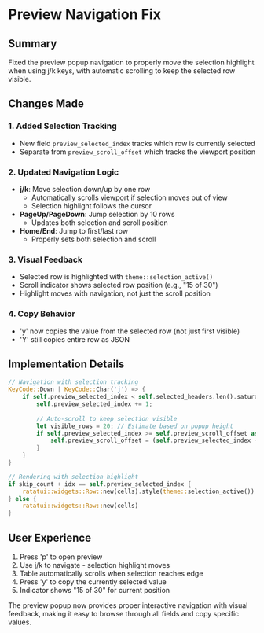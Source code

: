 # Preview Navigation Fix

## Summary
Fixed the preview popup navigation to properly move the selection highlight when using j/k keys, with automatic scrolling to keep the selected row visible.

## Changes Made

### 1. Added Selection Tracking
- New field `preview_selected_index` tracks which row is currently selected
- Separate from `preview_scroll_offset` which tracks the viewport position

### 2. Updated Navigation Logic
- **j/k**: Move selection down/up by one row
  - Automatically scrolls viewport if selection moves out of view
  - Selection highlight follows the cursor
- **PageUp/PageDown**: Jump selection by 10 rows
  - Updates both selection and scroll position
- **Home/End**: Jump to first/last row
  - Properly sets both selection and scroll

### 3. Visual Feedback
- Selected row is highlighted with `theme::selection_active()`
- Scroll indicator shows selected row position (e.g., "15 of 30")
- Highlight moves with navigation, not just the scroll position

### 4. Copy Behavior
- 'y' now copies the value from the selected row (not just first visible)
- 'Y' still copies entire row as JSON

## Implementation Details

```rust
// Navigation with selection tracking
KeyCode::Down | KeyCode::Char('j') => {
    if self.preview_selected_index < self.selected_headers.len().saturating_sub(1) {
        self.preview_selected_index += 1;
        
        // Auto-scroll to keep selection visible
        let visible_rows = 20; // Estimate based on popup height
        if self.preview_selected_index >= self.preview_scroll_offset as usize + visible_rows {
            self.preview_scroll_offset = (self.preview_selected_index + 1).saturating_sub(visible_rows) as u16;
        }
    }
}

// Rendering with selection highlight
if skip_count + idx == self.preview_selected_index {
    ratatui::widgets::Row::new(cells).style(theme::selection_active())
} else {
    ratatui::widgets::Row::new(cells)
}
```

## User Experience
1. Press 'p' to open preview
2. Use j/k to navigate - selection highlight moves
3. Table automatically scrolls when selection reaches edge
4. Press 'y' to copy the currently selected value
5. Indicator shows "15 of 30" for current position

The preview popup now provides proper interactive navigation with visual feedback, making it easy to browse through all fields and copy specific values.